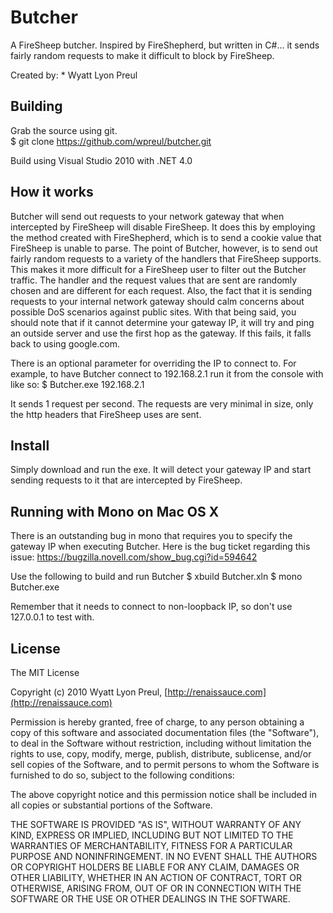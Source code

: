 # Butcher

A FireSheep butcher. Inspired by FireShepherd, but written in C#... it sends fairly random requests to make it difficult to block by FireSheep.

Created by:
	* Wyatt Lyon Preul
	
## Building

Grab the source using git.  
	$ git clone https://github.com/wpreul/butcher.git

Build using Visual Studio 2010 with .NET 4.0

## How it works
Butcher will send out requests to your network gateway that when intercepted by FireSheep will disable FireSheep.  It does this by employing the method created with FireShepherd, which is to send a cookie value that FireSheep is unable to parse.  The point of Butcher, however, is to send out fairly random requests to a variety of the handlers that FireSheep supports.  This makes it more difficult for a FireSheep user to filter out the Butcher traffic.  The handler and the request values that are sent are randomly chosen and are different for each request.  Also, the fact that it is sending requests to your internal network gateway should calm concerns about possible DoS scenarios against public sites.  With that being said, you should note that if it cannot determine your gateway IP, it will try and ping an outside server and use the first hop as the gateway.  If this fails, it falls back to using google.com.

There is an optional parameter for overriding the IP to connect to.  For example, to have Butcher connect to 192.168.2.1 run it from the console with like so:
$ Butcher.exe 192.168.2.1

It sends 1 request per second. The requests are very minimal in size, only the http headers that FireSheep uses are sent.

## Install
Simply download and run the exe.  It will detect your gateway IP and start sending requests to it that are intercepted by FireSheep.  

## Running with Mono on Mac OS X
There is an outstanding bug in mono that requires you to specify the gateway IP when executing Butcher.  Here is the bug ticket regarding this issue: https://bugzilla.novell.com/show_bug.cgi?id=594642

Use the following to build and run Butcher
$ xbuild Butcher.xln
$ mono Butcher.exe <IP>

Remember that it needs to connect to non-loopback IP, so don't use 127.0.0.1 to test with.

## License

The MIT License

Copyright (c) 2010 Wyatt Lyon Preul, [http://renaissauce.com](http://renaissauce.com)

Permission is hereby granted, free of charge, to any person obtaining a copy of this software and associated documentation files (the "Software"), to deal in the Software without restriction, including without limitation the rights to use, copy, modify, merge, publish, distribute, sublicense, and/or sell copies of the Software, and to permit persons to whom the Software is furnished to do so, subject to the following conditions:

The above copyright notice and this permission notice shall be included in all copies or substantial portions of the Software.

THE SOFTWARE IS PROVIDED "AS IS", WITHOUT WARRANTY OF ANY KIND, EXPRESS OR IMPLIED, INCLUDING BUT NOT LIMITED TO THE WARRANTIES OF MERCHANTABILITY, FITNESS FOR A PARTICULAR PURPOSE AND NONINFRINGEMENT. IN NO EVENT SHALL THE AUTHORS OR COPYRIGHT HOLDERS BE LIABLE FOR ANY CLAIM, DAMAGES OR OTHER LIABILITY, WHETHER IN AN ACTION OF CONTRACT, TORT OR OTHERWISE, ARISING FROM, OUT OF OR IN CONNECTION WITH THE SOFTWARE OR THE USE OR OTHER DEALINGS IN THE SOFTWARE.